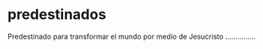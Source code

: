 predestinados
=============

Predestinado para transformar el mundo por medio de Jesucristo
...............